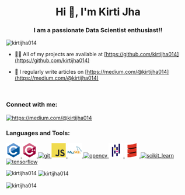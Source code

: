 <h1 align="center">Hi 👋, I'm Kirti Jha</h1>
<h3 align="center">I am a passionate Data Scientist enthusiast!!</h3>

<p align="left"> <img src="https://komarev.com/ghpvc/?username=kirtijha014&label=Profile%20views&color=0e75b6&style=flat" alt="kirtijha014" /> </p>

- 👨‍💻 All of my projects are available at [https://github.com/kirtijha014](https://github.com/kirtijha014)

- 📝 I regularly write articles on [https://medium.com/@kirtijha014](https://medium.com/@kirtijha014)

<br>
<h3 align="left">Connect with me:</h3>
<p align="left">
<a href="https://medium.com/@kirtijha014" target="blank"><img align="center" src="https://raw.githubusercontent.com/rahuldkjain/github-profile-readme-generator/master/src/images/icons/Social/medium.svg" alt="https://medium.com/@kirtijha014" height="30" width="40" /></a>
</p>

<h3 align="left">Languages and Tools:</h3>
<p align="left"> <a href="https://www.cprogramming.com/" target="_blank" rel="noreferrer"> <img src="https://raw.githubusercontent.com/devicons/devicon/master/icons/c/c-original.svg" alt="c" width="40" height="40"/> </a> <a href="https://www.w3schools.com/cpp/" target="_blank" rel="noreferrer"> <img src="https://raw.githubusercontent.com/devicons/devicon/master/icons/cplusplus/cplusplus-original.svg" alt="cplusplus" width="40" height="40"/> </a> <a href="https://git-scm.com/" target="_blank" rel="noreferrer"> <img src="https://www.vectorlogo.zone/logos/git-scm/git-scm-icon.svg" alt="git" width="40" height="40"/> </a> <a href="https://developer.mozilla.org/en-US/docs/Web/JavaScript" target="_blank" rel="noreferrer"> <img src="https://raw.githubusercontent.com/devicons/devicon/master/icons/javascript/javascript-original.svg" alt="javascript" width="40" height="40"/> </a> <a href="https://www.mysql.com/" target="_blank" rel="noreferrer"> <img src="https://raw.githubusercontent.com/devicons/devicon/master/icons/mysql/mysql-original-wordmark.svg" alt="mysql" width="40" height="40"/> </a> <a href="https://opencv.org/" target="_blank" rel="noreferrer"> <img src="https://www.vectorlogo.zone/logos/opencv/opencv-icon.svg" alt="opencv" width="40" height="40"/> </a> <a href="https://pandas.pydata.org/" target="_blank" rel="noreferrer"> <img src="https://raw.githubusercontent.com/devicons/devicon/2ae2a900d2f041da66e950e4d48052658d850630/icons/pandas/pandas-original.svg" alt="pandas" width="40" height="40"/> </a> <a href="https://www.scala-lang.org" target="_blank" rel="noreferrer"> <img src="https://raw.githubusercontent.com/devicons/devicon/master/icons/scala/scala-original.svg" alt="scala" width="40" height="40"/> </a> <a href="https://scikit-learn.org/" target="_blank" rel="noreferrer"> <img src="https://upload.wikimedia.org/wikipedia/commons/0/05/Scikit_learn_logo_small.svg" alt="scikit_learn" width="40" height="40"/> </a> <a href="https://www.tensorflow.org" target="_blank" rel="noreferrer"> <img src="https://www.vectorlogo.zone/logos/tensorflow/tensorflow-icon.svg" alt="tensorflow" width="40" height="40"/> </a> </p>

<p><img align="left" src="https://github-readme-stats.vercel.app/api/top-langs?username=kirtijha014&show_icons=true&locale=en&layout=compact" alt="kirtijha014" /></p>

<p>&nbsp;<img align="center" src="https://github-readme-stats.vercel.app/api?username=kirtijha014&show_icons=true&locale=en" alt="kirtijha014" /></p>

<p><img align="center" src="https://github-readme-streak-stats.herokuapp.com/?user=kirtijha014&" alt="kirtijha014" /></p>
